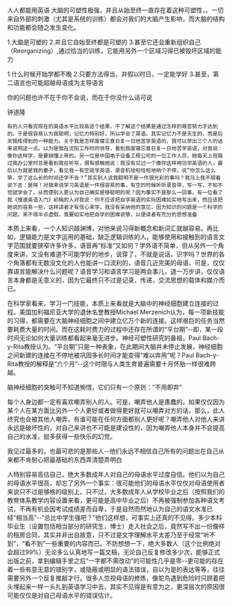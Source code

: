 人人都能用英语
大脑的可塑性极强，并且从始至终一直存在着这种可塑性，。一切来自外部的刺激（尤其是系统的训练）都会对我们的大脑产生影响，而大脑的结构和功能都会随之发生变化。

1.大脑是可塑的
2.并且它自始至终都是可塑的
3.甚至它还会重新组织自己（Reorganizing）,通过恰当的训练，它能用另外一个区域习得已被毁坏区域的能力

1.什么时候开始学都不晚
2.只要方法得当，并假以时日，一定能学好
3.甚至，第二语言也可能超越母语成为主导语言

你的问题也许不在于你不会说，而在于你没什么话可说

钟道隆
```
有的人只看完现在的英语水平比较高这个结果，不了解这个结果是通过怎样的艰苦努力才达到的。于是很容易认为我聪明，记忆力特别好，所以学会了英语。其实记忆力不是天生的，而是后天锻炼得到的一种能力。关于我是怎样废寝忘食日复一日地苦学英语的，我可以举出三个人的话来说明这一点。以为是我在沈阳工作时的领导，看到我废寝忘食日复一日地苦学英语，对我说：像你这样学，是要搞懂上帝的。另一位是中国电子设备工程公司的一位工作人员，她每天上班路过我办公室时总是看到我在听写，很有感触她说：我没有见过一个像你这样用功学英语的人，最后以为就是我的妻子，看见我一有空就学英语，录音机哇啦哇啦地响个不停，说“你怎么这么笨，学了这么长的时间还学不会？”其实别人说我聪明不是一件很光彩的事吗？我马上我不顺着说下去：是呀！对我来说学习英语是一件很容易的事，有空的时候听听录音带，写一写，不知不觉就学会了。从而使别人更认为自己确实是够聪明的呢？因为事实不是那么一回事，有一位看了我《慢速英语入门》初稿的人对我说：你不应该把自学英语的实际困难如实地写出来，而应该把她说的容易一些，这样读者才有信心来学。我没有采纳他的意见，因为知识的问题是一个科学的问题，来不得半点虚假。我要如实地把自学的困难说够，以便读者有充分的思想准备
```

本质上来看，一个人知识越渊博，对他来说习得新概念和新词汇就越容易。再比如，逻辑能力是文字运用的基础，缺乏逻辑训练的人，能够使用和接触到的语言文字范围就要狭窄许多许多，语音再“标准”又如何？学外语不简单，但从另外一个角度来讲，又没有难道不可能学好的地步，说穿了，不就是说话，识字吗？世界的各个角落都有无数没文化的人也能讲一口流利的，语音几近完美的母语，可是，仅仅靠语言能解决什么问题呢？语音学习和语言学习是两会事儿，退一万步讲，仅仅语言本身都是无意义的，因为它最终只不过是记录，传递，交流思想的载体和媒介而已。

在科学家看来，学习一门技能，本质上来看就是大脑中的神经细胞建立连接的过程。美国加利福尼亚大学的退休名誉教授Michael Merzenich认为，每一项新技能的习得，都需要在大脑神经细胞之间中建立亿万个新的连接。这样艰巨的任务当然要耗费大量的时间。而在这耗时费力的过程中还存在所谓的“平台期”--即，某一段时间无论如何大量训练都看起来毫无进步。神经可塑性研究的鼻祖，Paul Bach-y-Rita教授认为。“平台期”只是一种表象，在此期间大脑并未停止发展，神经细胞之间新建的连接在不停地被巩固多长时间才能变得“难以弃用”呢？Paul Bach-y-Rita教授的解释是“六个月”--这个时限与人类生育普遍需要十月怀胎一样很难跨越。

脑神经细胞的突触可不知道惋惜，它们只有一个原则：“不用即弃”

每个人身边都一定有喜欢嘲弄别人的人。可是，嘲弄他人是愚蠢的。如果仅仅因为某个人在某方面比另外一个人更好或者做得更好就可以嘲弄对方的话，那么，此人终究也会被其他人嘲弄，有谁可能在任何方面都别人更好呢？嘲弄他人对他人来讲永远是破坏性的，对自己来讲也不可能是建设性的，因为嘲弄他人本身并不会提高自己的水准，挺多获得一些快乐的幻觉。


我见过最多的，也最可悲的是那些人--他们永远不相信自己所有的问题出在自己从来都不肯耐心把最基础的东西弄清楚弄明白

人特别容易高估自己，绝大多数成年人对自己的母语水平过度自信。他们以为自己的母语水平很高，却忘了另外一个事实：很可能他们的母语水平仅仅对母语使用者来说只不过是够格的级别上。只不过，大多数成年人从学校毕业之后（按照我们的教育体系教学内容设置来看，更可能是高中毕业之后）不再被强制参加各种语文考试，不再有机会因考试成绩差而自卑，于是自然而然地认为自己的语文水准已经“相当高”--“总比中学生强吧？”他们这样想，可事实上还真的不见得。多少本科毕业生（设置包括相当部分的研究生，博士）走入社会之后，竟然写不出一份像样的租房合同，其实并非出自故意，只不过是文字理解水平太差乃至于经常“听不到”，“看不到”一些重要的内容而已。不防想想一下，绝大多数人（这个比例绝对会超过99%）无论多么认真地写一篇文稿，无论自己反复修改多少次，能够正式出版之前，拿到编辑手里之后“一字都不需改动”的可能性几乎是零--更可能的存在着一些有意无意的错别字，或隐蔽或明显的语法错误，自以为是的表达等等，往往需要另外一个反复推敲才行。很多人忽视母语的修炼，像鸵鸟遇到危险时只顾着把头埋起来一样一头扎到英语学习中去，其实不见得是有意为之，更深层次的原因很可能仅仅是对自己母语水平的错误估计。



